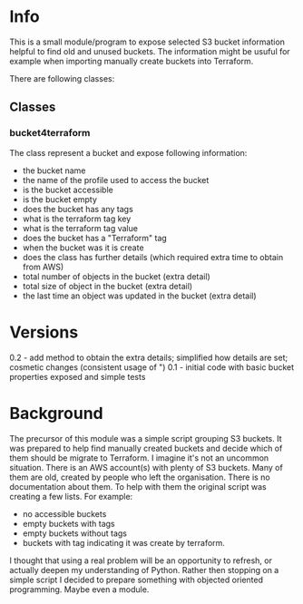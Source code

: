 # Info

This is a small module/program to expose selected S3 bucket information helpful to find old and unused buckets.
The information might be usuful for example when importing manually create buckets into Terraform.

There are following classes:

## Classes

### bucket4terraform
The class represent a bucket and expose following information:
- the bucket name
- the name of the profile used to access the bucket
- is the bucket accessible
- is the bucket empty
- does the bucket has any tags
- what is the terraform tag key
- what is the terraform tag value
- does the bucket has a "Terraform" tag
- when the bucket was it is create
- does the class has further details (which required extra time to obtain from AWS)
- total number of objects in the bucket (extra detail)
- total size of object in the bucket (extra detail)
- the last time an object was updated in the bucket (extra detail)

# Versions

0.2 - add method to obtain the extra details;
      simplified how details are set;
      cosmetic changes (consistent usage of ")
0.1 - initial code with basic bucket properties exposed and simple tests


# Background

The precursor of this module was a simple script grouping S3 buckets.
It was prepared to help find manually created buckets and decide which of them should be migrate to Terraform.
I imagine it's not an uncommon situation.
There is an AWS account(s) with plenty of S3 buckets.
Many of them are old, created by people who left the organisation.
There is no documentation about them.
To help with them the original script was creating a few lists.
For example:
- no accessible buckets
- empty buckets with tags
- empty buckets without tags
- buckets with tag indicating it was create by terraform.

I thought that using a real problem will be an opportunity to refresh, or actually deepen my understanding of Python.
Rather then stopping on a simple script I decided to prepare something with objected oriented programming.
Maybe even a module.

